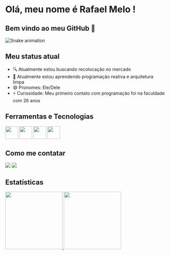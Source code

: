 # Olá, meu nome é Rafael Melo ! 
## Bem vindo ao meu GitHub 🤗

![Snake animation](https://github.com/rafaelnmelo/rafaelnmelo/blob/output/github-contribution-grid-snake.svg)

## Meu status atual
- 🔍 Atualmente estou buscando recolocação no mercado
- 🌱 Atualmente estou aprendendo programação reativa e arquitetura limpa
- 😄 Pronomes: Ele/Dele
- ⚡ Curiosidade: Meu primeiro contato com programação foi na faculdade com 26 anos

## Ferramentas e Tecnologias
<img src="https://cdn.jsdelivr.net/gh/devicons/devicon/icons/swift/swift-original.svg" width="40" height="40"/>
<img src="https://cdn.jsdelivr.net/gh/devicons/devicon/icons/xcode/xcode-plain.svg"  width="40" height="40"/>
<img src="https://cdn.jsdelivr.net/gh/devicons/devicon/icons/apple/apple-original.svg"  width="40" height="40"/>
<img src="https://git-fork.com/images/logo.png"  width="40" height="40"/>

## Como me contatar
<div>
<a href = "mailto:rafaelnmelo@live.com"><img src="https://img.shields.io/badge/Microsoft_Outlook-0078D4?style=for-the-badge&logo=microsoft-outlook&logoColor=white" target="_blank"></a>
<a href="https://www.linkedin.com/in/rafaelnmelo/" target="_blank"><img src="https://img.shields.io/badge/-LinkedIn-%230077B5?style=for-the-badge&logo=linkedin&logoColor=white" target="_blank"></a>   
</div>

## Estatísticas
<div>
<a href="https://github.com/rafaelnmelo">
<img height="180em" src="https://github-readme-stats.vercel.app/api/top-langs/?username=rafaelnmelo&layout=compact&langs_count=7&theme=dracula"/>
<img height="180em" src="https://github-readme-stats.vercel.app/api?username=rafaelnmelo&show_icons=true&theme=dracula&include_all_commits=true&count_private=true"/>
</div>
  
  
